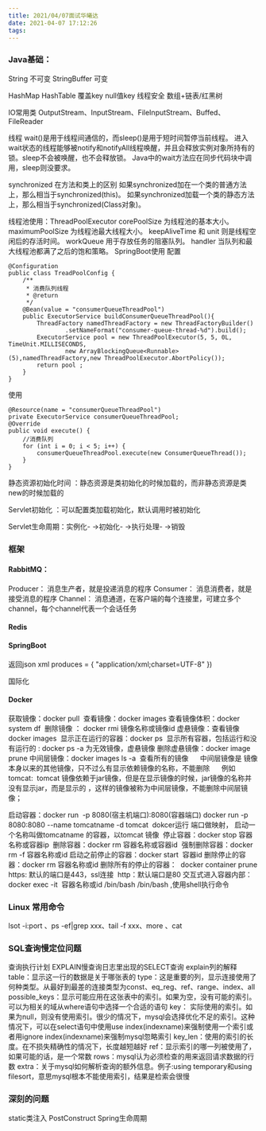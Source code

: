 ```yaml
---
title: 2021/04/07面试华曦达
date: 2021-04-07 17:12:26
tags:
---
```

### Java基础：
String 不可变 StringBuffer 可变

HashMap HashTable 覆盖key null值key  线程安全 数组+链表/红黑树

IO常用类
OutputStream、InputStream、FileInputStream、Buffed、FileReader

线程
wait()是用于线程间通信的，而sleep()是用于短时间暂停当前线程。
进入wait状态的线程能够被notify和notifyAll线程唤醒，并且会释放实例对象所持有的锁。sleep不会被唤醒，也不会释放锁。
Java中的wait方法应在同步代码块中调用，sleep则没要求。

synchronized 在方法和类上的区别
如果synchronized加在一个类的普通方法上，那么相当于synchronized(this)。
如果synchronized加载一个类的静态方法上，那么相当于synchronized(Class对象)。

线程池使用：ThreadPoolExecutor
corePoolSize 为线程池的基本大小。
maximumPoolSize 为线程池最大线程大小。
keepAliveTime 和 unit 则是线程空闲后的存活时间。
workQueue 用于存放任务的阻塞队列。
handler 当队列和最大线程池都满了之后的饱和策略。
SpringBoot使用
配置
```
@Configuration
public class TreadPoolConfig {
    /**
     * 消费队列线程
     * @return
     */
    @Bean(value = "consumerQueueThreadPool")
    public ExecutorService buildConsumerQueueThreadPool(){
        ThreadFactory namedThreadFactory = new ThreadFactoryBuilder()
                .setNameFormat("consumer-queue-thread-%d").build();
        ExecutorService pool = new ThreadPoolExecutor(5, 5, 0L, TimeUnit.MILLISECONDS,
                new ArrayBlockingQueue<Runnable>(5),namedThreadFactory,new ThreadPoolExecutor.AbortPolicy());
        return pool ;
    }
}
```
使用
```
@Resource(name = "consumerQueueThreadPool")
private ExecutorService consumerQueueThreadPool;
@Override
public void execute() {
    //消费队列
    for (int i = 0; i < 5; i++) {
        consumerQueueThreadPool.execute(new ConsumerQueueThread());
    }
}
```

静态资源初始化时间 ：静态资源是类初始化的时候加载的，而非静态资源是类new的时候加载的

Servlet初始化 ：可以配置类加载初始化，默认调用时被初始化

Servlet生命周期：实例化- ->初始化- ->执行处理- ->销毁

### 框架
#### RabbitMQ：
Producer： 消息生产者，就是投递消息的程序
Consumer： 消息消费者，就是接受消息的程序
Channel： 消息通道，在客户端的每个连接里，可建立多个channel，每个channel代表一个会话任务

#### Redis


#### SpringBoot


返回json xml produces = { "application/xml;charset=UTF-8" })

国际化


#### Docker
获取镜像：docker pull 
查看镜像：docker images
查看镜像体积：docker system df 
删除镜像 ： docker rmi 镜像名称或镜像id
虚悬镜像：查看镜像 docker images 
显示正在运行的容器：docker ps 
显示所有容器，包括运行和没有运行的 : docker ps -a
<none> 为无效镜像，虚悬镜像
删除虚悬镜像：docker image prune
中间层镜像：docker images ls -a  查看所有的镜像
     中间层镜像是 镜像本身以来的其他镜像，只不过么有显示依赖镜像的名称，不能删除
     例如tomcat:  tomcat 镜像依赖于jar镜像，但是在显示镜像的时候，jar镜像的名称并没有显示jar，而是显示的<none> ，这样的镜像被称为中间层镜像，不能删除中间层镜像；

启动容器：docker run  -p 8080(宿主机端口):8080(容器端口)
docker run -p 8080:8080 --name tomcatname -d tomcat
 dokcer运行 端口做映射， 启动一个名称叫做tomcatname 的容器，以tomcat 镜像
 停止容器：docker stop 容器名称或容器ip
 删除容器：docker rm 容器名称或容器id
 强制删除容器：docker rm -f 容器名称或id
启动之前停止的容器：docker start  容器id
删除停止的容器：docker rm 容器名称或id
删除所有的停止的容器：  docker container prune
https: 默认的端口是443，ssl连接 
http：默认端口是80
交互式进入容器内部：
docker exec -it  容器名称或id /bin/bash
/bin/bash ,使用shell执行命令

### Linux 常用命令
lsot -i:port 、ps -ef|grep xxx、tail -f xxx、more 、cat


### SQL查询慢定位问题
查询执行计划 EXPLAIN慢查询日志里出现的SELECT查询
explain列的解释
table：显示这一行的数据是关于哪张表的
type：这是重要的列，显示连接使用了何种类型。从最好到最差的连接类型为const、eq_reg、ref、range、index、all
possible_keys：显示可能应用在这张表中的索引。如果为空，没有可能的索引。可以为相关的域从where语句中选择一个合适的语句
key： 实际使用的索引。如果为null，则没有使用索引。很少的情况下，mysql会选择优化不足的索引。这种情况下，可以在select语句中使用use index(indexname)来强制使用一个索引或者用ignore index(indexname)来强制mysql忽略索引
key_len：使用的索引的长度。在不损失精确性的情况下，长度越短越好
ref：显示索引的哪一列被使用了，如果可能的话，是一个常数
rows：mysql认为必须检查的用来返回请求数据的行数
extra：关于mysql如何解析查询的额外信息。例子:using temporary和using filesort，意思mysql根本不能使用索引，结果是检索会很慢

### 深刻的问题
static类注入 PostConstruct Spring生命周期
